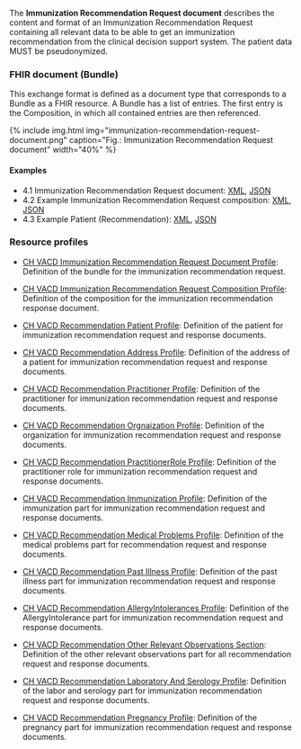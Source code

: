 The **Immunization Recommendation Request document** describes the content and format of an Immunization Recommendation Request  
containing all relevant data to be able to  get an immunization recommendation from the clinical decision support system.
The patient data MUST be pseudonymized.

### FHIR document (Bundle)
This exchange format is defined as a document type that corresponds to a Bundle as a FHIR resource. 
A Bundle has a list of entries. The first entry is the Composition, in which all contained entries are then referenced.

{% include img.html img="immunization-recommendation-request-document.png" caption="Fig.: Immunization Recommendation Request document" width="40%" %}

#### Examples
* 4.1 Immunization Recommendation Request document: [XML](Bundle-1-4-ImmunizationRecommendationRequest.xml.html), [JSON](Bundle-1-4-ImmunizationRecommendationRequest.json.html)
* 4.2 Example Immunization Recommendation Request composition: [XML](Composition-2-4-ImmunizationRecommendationRequestComposition.xml.html), [JSON](Composition-2-4-ImmunizationRecommendationRequestComposition.json.html)
* 4.3 Example Patient (Recommendation): [XML](Patient-3-2-Patient.xml.html), [JSON](Patient-3-2-Patient.json.html)

 
### Resource profiles
* [CH VACD Immunization Recommendation Request Document Profile](StructureDefinition-ch-vacd-document-immunization-recommendation-request.html): Definition of the bundle for the immunization recommendation request.
* [CH VACD Immunization Recommendation Request Composition Profile](StructureDefinition-ch-vacd-composition-immunization-recommendation-request.html): Definition of the composition for the immunization recommendation response document.

* [CH VACD Recommendation Patient Profile](StructureDefinition-ch-vacd-recommendation-patient.html): Definition of the patient for immunization recommendation request and response documents.
* [CH VACD Recommendation Address Profile](StructureDefinition-ch-vacd-recommendation-address.html): Definition of the address of a patient for immunization recommendation request and response documents.
* [CH VACD Recommendation Practitioner Profile](StructureDefinition-ch-vacd-recommendation-practitioner.html): Definition of the practitioner for immunization recommendation request and response documents.
* [CH VACD Recommendation Orgnaization Profile](StructureDefinition-ch-vacd-recommendation-organization.html): Definition of the organization for immunization recommendation request and response documents.
* [CH VACD Recommendation PractitionerRole Profile](StructureDefinition-ch-vacd-recommendation-practitionerrole.html): Definition of the practitioner role for immunization recommendation request and response documents.
* [CH VACD Recommendation Immunization Profile](StructureDefinition-ch-vacd-recommendation-immunization.html): Definition of the immunization part for immunization recommendation request and response documents.
* [CH VACD Recommendation Medical Problems Profile](StructureDefinition-ch-vacd-recommendation-medical-problems.html): Definition of the medical problems part for recommendation request and response documents.
* [CH VACD Recommendation Past Illness Profile](StructureDefinition-ch-vacd-recommendation-pastillnesses.html): Definition of the past illness part for immunization recommendation request and response documents.
* [CH VACD Recommendation AllergyIntolerances Profile](StructureDefinition-ch-vacd-recommendation-allergyintolerances.html): Definition of the AllergyIntolerance part for immunization recommendation request and response documents.
* [CH VACD Recommendation Other Relevant Observations Section](StructureDefinition-ch-vacd-recommendation-other-observations.html): Definition of the other relevant observations part for all recommendation request and response documents.
* [CH VACD Recommendation Laboratory And Serology Profile](StructureDefinition-ch-vacd-recommendation-laboratory-serology.html): Definition of the labor and serology part for immunization recommendation request and response documents.
* [CH VACD Recommendation Pregnancy Profile](StructureDefinition-ch-vacd-recommendation-pregnancy.html): Definition of the pregnancy part for immunization recommendation request and response documents.
